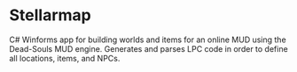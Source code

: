 # Stellarmap
C# Winforms app for building worlds and items for an online MUD using the Dead-Souls MUD engine. Generates and parses LPC code in order to define all locations, items, and NPCs.
